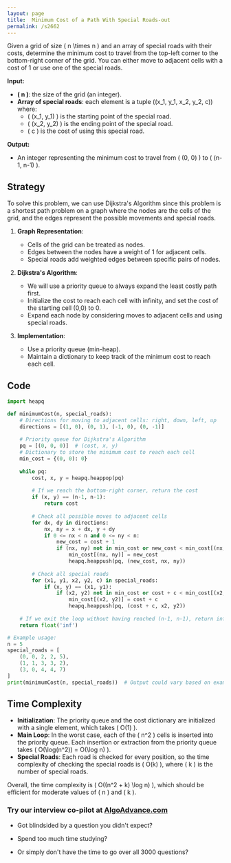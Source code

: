 ```yaml
---
layout: page
title:  Minimum Cost of a Path With Special Roads-out
permalink: /s2662
---
```


Given a grid of size \( n \times n \) and an array of special roads with their costs, determine the minimum cost to travel from the top-left corner to the bottom-right corner of the grid. You can either move to adjacent cells with a cost of 1 or use one of the special roads.

**Input:**

- **\( n \)**: the size of the grid (an integer).
- **Array of special roads**: each element is a tuple \((x_1, y_1, x_2, y_2, c)\) where:
  - \( (x_1, y_1) \) is the starting point of the special road.
  - \( (x_2, y_2) \) is the ending point of the special road.
  - \( c \) is the cost of using this special road.

**Output:**

- An integer representing the minimum cost to travel from \( (0, 0) \) to \( (n-1, n-1) \).

## Strategy

To solve this problem, we can use Dijkstra's Algorithm since this problem is a shortest path problem on a graph where the nodes are the cells of the grid, and the edges represent the possible movements and special roads.

1. **Graph Representation**:
   - Cells of the grid can be treated as nodes.
   - Edges between the nodes have a weight of 1 for adjacent cells.
   - Special roads add weighted edges between specific pairs of nodes.

2. **Dijkstra's Algorithm**:
   - We will use a priority queue to always expand the least costly path first.
   - Initialize the cost to reach each cell with infinity, and set the cost of the starting cell (0,0) to 0.
   - Expand each node by considering moves to adjacent cells and using special roads.

3. **Implementation**:
   - Use a priority queue (min-heap).
   - Maintain a dictionary to keep track of the minimum cost to reach each cell.

## Code

```python
import heapq

def minimumCost(n, special_roads):
    # Directions for moving to adjacent cells: right, down, left, up
    directions = [(1, 0), (0, 1), (-1, 0), (0, -1)]
    
    # Priority queue for Dijkstra's Algorithm
    pq = [(0, 0, 0)]  # (cost, x, y)
    # Dictionary to store the minimum cost to reach each cell
    min_cost = {(0, 0): 0}
    
    while pq:
        cost, x, y = heapq.heappop(pq)
        
        # If we reach the bottom-right corner, return the cost
        if (x, y) == (n-1, n-1):
            return cost
        
        # Check all possible moves to adjacent cells
        for dx, dy in directions:
            nx, ny = x + dx, y + dy
            if 0 <= nx < n and 0 <= ny < n:
                new_cost = cost + 1
                if (nx, ny) not in min_cost or new_cost < min_cost[(nx, ny)]:
                    min_cost[(nx, ny)] = new_cost
                    heapq.heappush(pq, (new_cost, nx, ny))
        
        # Check all special roads
        for (x1, y1, x2, y2, c) in special_roads:
            if (x, y) == (x1, y1):
                if (x2, y2) not in min_cost or cost + c < min_cost[(x2, y2)]:
                    min_cost[(x2, y2)] = cost + c
                    heapq.heappush(pq, (cost + c, x2, y2))
                    
    # If we exit the loop without having reached (n-1, n-1), return inf as indicatión of no path found
    return float('inf')

# Example usage:
n = 5
special_roads = [
    (0, 0, 2, 2, 5),
    (1, 1, 3, 3, 2),
    (3, 0, 4, 4, 7)
]
print(minimumCost(n, special_roads))  # Output could vary based on example input
```

## Time Complexity

- **Initialization**: The priority queue and the cost dictionary are initialized with a single element, which takes \( O(1) \).
- **Main Loop**: In the worst case, each of the \( n^2 \) cells is inserted into the priority queue. Each insertion or extraction from the priority queue takes \( O(\log(n^2)) = O(\log n) \).
- **Special Roads**: Each road is checked for every position, so the time complexity of checking the special roads is \( O(k) \), where \( k \) is the number of special roads.

Overall, the time complexity is \( O((n^2 + k) \log n) \), which should be efficient for moderate values of \( n \) and \( k \).


### Try our interview co-pilot at [AlgoAdvance.com](https://algoAdvance.com)

- Got blindsided by a question you didn't expect?

- Spend too much time studying?

- Or simply don't have the time to go over all 3000 questions?

